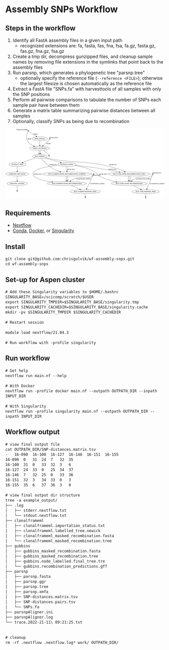# Assembly SNPs Workflow


## Steps in the workflow
1. Identify all FastA assembly files in a given input path
    - recognized extensions are:  fa, fasta, fas, fna, fsa, fa.gz, fasta.gz, fas.gz, fna.gz, fsa.gz
2. Create a tmp dir, decompress gunzipped files, and cleanup sample names by removing file extensions in the symlinks that point back to the assembly files
3. Run parsnp, which generates a phylogenetic tree "parsnp.tree"
    - optionally specify the reference file (`--reference <FILE>`); otherwise the largest filesize is chosen automatically as the reference file
4. Extract a FastA file "SNPs.fa" with harvesttools of all samples with only the SNP positions
5. Perform all pairwise comparisons to tabulate the number of SNPs each sample pair have between them
6. Generate a matrix table summarizing pairwise distances between all samples
7. Optionally, classify SNPs as being due to recombination

![workflow](images/workflow_v1.0.0.svg)

## Requirements
* [Nextflow](https://www.nextflow.io/docs/latest/)
* [Conda](https://docs.conda.io/en/latest/), [Docker](https://www.docker.com/), or [Singularity](https://sylabs.io/)

## Install
```
git clone git@github.com:chrisgulvik/wf-assembly-snps.git
cd wf-assembly-snps
```

[//]: # (## Run with conda)

[//]: # (```)

[//]: # (# make conda and nextflow available for use)

[//]: # (module load conda nextflow)

[//]: # (# run workflow)

[//]: # (nextflow run main.nf --outpath OUTPATH_DIR --inpath INPUT_DIR -with-dag flow.png)

[//]: # (```)

## Set-up for Aspen cluster
```
# Add these Singularity variables to $HOME/.bashrc
SINGULARITY_BASE=/scicomp/scratch/$USER
export SINGULARITY_TMPDIR=$SINGULARITY_BASE/singularity.tmp
export SINGULARITY_CACHEDIR=$SINGULARITY_BASE/singularity.cache
mkdir -pv $SINGULARITY_TMPDIR $SINGULARITY_CACHEDIR

# Restart session

module load nextflow/21.04.3

# Run workflow with -profile singularity
```

## Run workflow
```
# Get help
nextflow run main.nf --help

# With Docker
nextflow run -profile docker main.nf --outpath OUTPATH_DIR --inpath INPUT_DIR

# With Singularity
nextflow run -profile singularity main.nf --outpath OUTPATH_DIR --inpath INPUT_DIR
```

## Workflow output
```
# view final output file
cat OUTPATH_DIR/SNP-distances.matrix.tsv
-   16-090  16-100  16-127  16-146  16-151  16-155
16-090  0   31  24  7   32  35
16-100  31  0   33  32  3   6
16-127  24  33  0   25  34  37
16-146  7   32  25  0   33  36
16-151  32  3   34  33  0   3
16-155  35  6   37  36  3   0

# view final output dir structure
tree -a example_output/
├── .log
│   ├── stderr.nextflow.txt
│   └── stdout.nextflow.txt
├── clonalframeml
│   ├── clonalframeml.importation_status.txt
│   ├── clonalframeml.labelled_tree.newick
│   ├── clonalframeml_masked_recombination.fasta
│   └── clonalframeml_masked_recombination.tree
├── gubbins
│   ├── gubbins_masked_recombination.fasta
│   ├── gubbins_masked_recombination.tree
│   ├── gubbins.node_labelled.final_tree.tre
│   └── gubbins.recombination_predictions.gff
├── parsnp
│   ├── parsnp.fasta
│   ├── parsnp.ggr
│   ├── parsnp.tree
│   ├── parsnp.xmfa
│   ├── SNP-distances.matrix.tsv
│   ├── SNP-distances.pairs.tsv
│   └── SNPs.fa
├── parsnpAligner.ini
├── parsnpAligner.log
└── trace.2022-21-11\ 09:21:25.txt


# cleanup
rm -rf .nextflow .nextflow.log* work/ OUTPATH_DIR/
```
